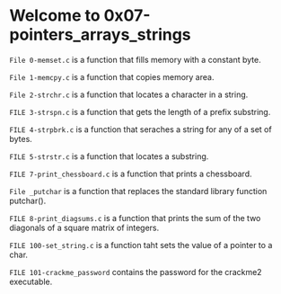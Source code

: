 # Welcome to 0x07-pointers_arrays_strings


`File 0-memset.c` is a function that fills memory with a constant byte.


`File 1-memcpy.c` is a function that copies memory area.


`File 2-strchr.c` is a function that locates a character in a string.


`FILE 3-strspn.c` is a function that gets the length of a prefix substring.


`FILE 4-strpbrk.c` is a function that seraches a string for any of a set of bytes.


`FILE 5-strstr.c` is a function that locates a substring.


`FILE 7-print_chessboard.c` is a function that prints a chessboard.


`File _putchar` is a function that replaces the standard library function putchar().


`FILE 8-print_diagsums.c` is a function that prints the sum of the two diagonals of a square matrix of integers.


`FILE 100-set_string.c` is a function taht sets the value of a pointer to a char.


`FILE 101-crackme_password` contains the password for the crackme2 executable.

